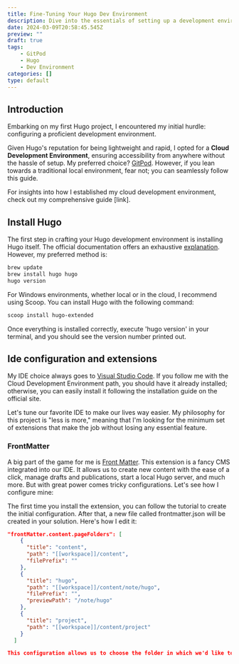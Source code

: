 ```yaml
---
title: Fine-Tuning Your Hugo Dev Environment
description: Dive into the essentials of setting up a development environment tailored for your Hugo project.
date: 2024-03-09T20:58:45.545Z
preview: ""
draft: true
tags:
    - GitPod
    - Hugo
    - Dev Environment
categories: []
type: default
---
```


## Introduction

Embarking on my first Hugo project, I encountered my initial hurdle: configuring a proficient development environment.

Given Hugo's reputation for being lightweight and rapid, I opted for a **Cloud Development Environment**, ensuring accessibility from anywhere without the hassle of setup. My preferred choice? [GitPod](https://www.gitpod.io/). However, if you lean towards a traditional local environment, fear not; you can seamlessly follow this guide.

For insights into how I established my cloud development environment, check out my comprehensive guide [link].

## Install Hugo

The first step in crafting your Hugo development environment is installing Hugo itself. The official documentation offers an exhaustive [explanation](https://gohugo.io/installation/). However, my preferred method is:

``` sh
brew update 
brew install hugo hugo 
hugo version
```

For Windows environments, whether local or in the cloud, I recommend using Scoop. You can install Hugo with the following command:

``` powershell
scoop install hugo-extended
```

Once everything is installed correctly, execute 'hugo version' in your terminal, and you should see the version number printed out.

## Ide configuration and extensions

My IDE choice always goes to [Visual Studio Code](https://code.visualstudio.com/). If you follow me with the Cloud Development Environment path, you should have it already installed; otherwise, you can easily install it following the installation guide on the official site.

Let's tune our favorite IDE to make our lives way easier. My philosophy for this project is "less is more," meaning that I'm looking for the minimum set of extensions that make the job without losing any essential feature.

### FrontMatter 

A big part of the game for me is [Front Matter](https://marketplace.visualstudio.com/items?itemName=eliostruyf.vscode-front-matter). This extension is a fancy CMS integrated into our IDE. It allows us to create new content with the ease of a click, manage drafts and publications, start a local Hugo server, and much more. But with great power comes tricky configurations. Let's see how I configure mine:

The first time you install the extension, you can follow the tutorial to create the initial configuration. After that, a new file called frontmatter.json will be created in your solution. Here's how I edit it:

```json
"frontMatter.content.pageFolders": [
    {
      "title": "content",
      "path": "[[workspace]]/content",
      "filePrefix": ""
    },
    {
      "title": "hugo",
      "path": "[[workspace]]/content/note/hugo",
      "filePrefix": "",
      "previewPath": "/note/hugo"
    },
    {
      "title": "project",
      "path": "[[workspace]]/content/project"
    }
  ]

This configuration allows us to choose the folder in which we'd like to create new content, provide meaningful titles to remember our website structure, and override the default behavior of adding the current date as a prefix to the file name with the filePrefix property. Don't forget to update the previewPath property; otherwise, Front Matter assumes that the content is always at the root level while loading the preview.